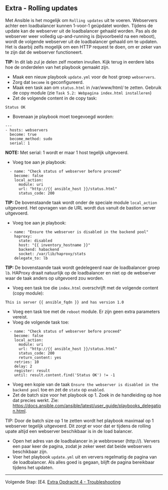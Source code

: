## Extra - Rolling updates

Met Ansible is het mogelijk om ``Rolling updates`` uit te voeren. Webservers achter een loadbalancer kunnen 1-voor-1 geüpdatet worden. Tijdens de update kan de webserver uit de loadbalancer gehaald worden. Pas als de webserver weer volledig up-and-running is (bijvoorbeeld na een reboot), wordt de volgende webserver uit de loadbalancer gehaald om te updaten. Het is daarbij zelfs mogelijk om een HTTP request te doen, om er zeker van te zijn dat de webserver functioneert.

**TIP:** In dit lab zul je delen zelf moeten invullen. Kijk terug in eerdere labs hoe de onderdelen van het playbook gemaakt zijn.

* Maak een nieuw playbook ``update.yml`` voor de host groep ``webservers``.
* Zorg dat ``become`` is geconfigureerd.
* Maak een task aan om ``status.html`` in /var/www/html/ te zetten. Gebruik de copy module (zie ``Task 5.2: Webpagina index.html installeren``)
* Zet de volgende content in de copy task:
```
Status OK
```
* Bovenaan je playbook moet toegevoegd worden:
```
---
- hosts: webservers
  become: true
  become_method: sudo
  serial: 1
```

**NOTE:** Met serial: 1 wordt er maar 1 host tegelijk uitgevoerd.

* Voeg toe aan je playbook:
```
  - name: "Check status of webserver before proceed"
    become: false
    local_action:
      module: uri
      url: "http://{{ ansible_host }}/status.html"
      status_code: 200
```
**TIP:** De bovenstaande taak wordt onder de speciale module ``local_action`` uitgevoerd. Het opvragen van de URL wordt dus vanuit de bastion server uitgevoerd. 

* Voeg toe aan je playbook:
```
  - name: "Ensure the webserver is disabled in the backend pool"
    haproxy:
      state: disabled
      host: "{{ inventory_hostname }}"
      backend: habackend
      socket: /var/lib/haproxy/stats
    delegate_to: lb
```
**TIP:** De bovenstaande taak wordt gedelegeerd naar de loadbalancer groep ``lb``. HAProxy draait natuurlijk op de loadbalancer en niet op de webserver waar de taak anders op uitgevoerd zou worden.

* Voeg een task toe die ``index.html`` overschrijft met de volgende content (copy module):
```
This is server {{ ansible_fqdn }} and has version 1.0
```

* Voeg een task toe met de ``reboot`` module. Er zijn geen extra parameters vereist.
* Voeg de volgende task toe:
```
  - name: "Check status of webserver before proceed"
    become: false
    local_action:
      module: uri
      url: "http://{{ ansible_host }}/status.html"
      status_code: 200
      return_content: yes
    retries: 10
    delay: 2
    register: result
    until: result.content.find('Status OK') != -1
```
* Voeg een kopie van de taak ``Ensure the webserver is disabled in the backend pool`` toe en zet de ``state`` op ``enabled``.
* Zet de batch size voor het playbook op 1. Zoek in de handleiding op hoe dat precies werkt. Zie: https://docs.ansible.com/ansible/latest/user_guide/playbooks_delegation.html.

TIP: Door de batch size op 1 te zetten wordt het playbook maximaal op 1 webserver tegelijk uitgevoerd. Dit zorgt er voor dat er tijdens de rolling upate altijd een webserver beschikbaar is in de load balancer.

* Open het adres van de loadbalancer in je webbrowser (http://<hostname1>). Ververs een paar keer de pagina, zodat je zeker weet dat beide webservers beschikbaar zijn.
* Voer het playbook ``update.yml`` uit en ververs regelmatig de pagina van de loadbalancer. Als alles goed is gegaan, blijft de pagina bereikbaar tijdens het updaten.

----

Volgende Stap: [E4. [Extra Opdracht 4 - Troubleshooting](E4_NL_Troubleshooting.md)
